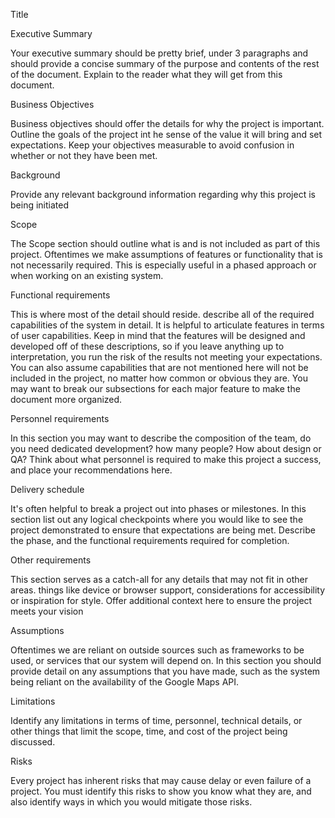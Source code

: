 Title

Executive Summary

Your executive summary should be pretty brief, under 3 paragraphs and should provide a concise summary of the purpose and contents of the rest of the document. Explain to the reader what they will get from this document.

Business Objectives

Business objectives should offer the details for why the project is important. Outline the goals of the project int he sense of the value it will bring and set expectations. Keep your objectives measurable to avoid confusion in whether or not they have been met.

Background

Provide any relevant background information regarding why this project is being initiated

Scope

The Scope section should outline what is and is not included as part of this project. Oftentimes we make assumptions of features or functionality that is not necessarily required. This is especially useful in a phased approach or when working on an existing system.

Functional requirements

This is where most of the detail should reside. describe all of the required capabilities of the system in detail. It is helpful to articulate features in terms of user capabilities. Keep in mind that the features will be designed and developed off of these descriptions, so if you leave anything up to interpretation, you run the risk of the results not meeting your expectations. You can also assume capabilities that are not mentioned here will not be included in the project, no matter how common or obvious they are. You may want to break our subsections for each major feature to make the document more organized.

Personnel requirements

In this section you may want to describe the composition of the team, do you need dedicated development? how many people? How about design or QA? Think about what personnel is required to make this project a success, and place your recommendations here.

Delivery schedule

It's often helpful to break a project out into phases or milestones. In this section list out any logical checkpoints where you would like to see the project demonstrated to ensure that expectations are being met. Describe the phase, and the functional requirements required for completion.

Other requirements

This section serves as a catch-all for any details that may not fit in other areas. things like device or browser support, considerations for accessibility or inspiration for style. Offer additional context here to ensure the project meets your vision

Assumptions

Oftentimes we are reliant on outside sources such as frameworks to be used, or services that our system will depend on. In this section you should provide detail on any assumptions that you have made, such as the system being reliant on the availability of the Google Maps API.

Limitations

Identify any limitations in terms of time, personnel, technical details, or other things that limit the scope, time, and cost of the project being discussed.

Risks

Every project has inherent risks that may cause delay or even failure of a project. You must identify this risks to show you know what they are, and also identify ways in which you would mitigate those risks.
